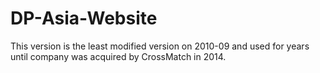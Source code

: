 DP-Asia-Website
===============

This version is the least modified version on 2010-09 and used for years until company was acquired by CrossMatch in 2014.
